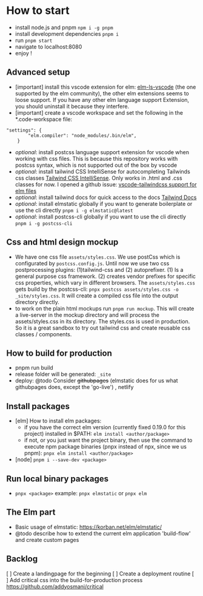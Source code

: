 # How to start
- install node.js and pnpm `npm i -g pnpm`
- install development dependencies `pnpm i`
- run `pnpm start`
- navigate to localhost:8080
- enjoy !

## Advanced setup
- [important] install this vscode extension for elm: [elm-ls-vscode](https://marketplace.visualstudio.com/items?itemName=Elmtooling.elm-ls-vscode) (the one supported by the elm community), the other elm extensions seems to loose support. If you have any other elm language support Extension, you should uninstall it because they interfere.
- [important] create a vscode workspace and set the following in the *.code-workspace file:
```
"settings": {
		"elm.compiler": "node_modules/.bin/elm",
	}
```
- _optional_: install postcss language support extension for vscode when working with css files. This is because this repository works with postcss syntax, which is not supported out of the box by vscode
- _optional_: install tailwind CSS IntelliSense for autocompleting Tailwinds css classes [Tailwind CSS IntelliSense](https://marketplace.visualstudio.com/items?itemName=bradlc.vscode-tailwindcss). Only works in .html and .css classes for now. I opened a github issue: [vscode-tailwindcss support for elm files](https://github.com/bradlc/vscode-tailwindcss/issues/84)
- _optional_: install tailwind docs for quick access to the docs [Tailwind Docs](https://marketplace.visualstudio.com/items?itemName=austenc.tailwind-docs)
- _optional_: install elmstatic globally if you want to generate boilerplate or use the cli directly `pnpm i -g elmstatic@latest`
- _optional_: install postcss-cli globally if you want to use the cli directly `pnpm i -g postcss-cli`

## Css and html design mockup
- We have one css file `assets/styles.css`. We use postCss which is configurated by `postcss.config.js`. Until now we use two css postprocessing plugins: (1)tailwind-css and (2) autoprefixer. (1) Is a general purpose css framework. (2) creates vendor prefixes for specific css properties, which vary in different browsers. The `assets/styles.css` gets build by the postcss-cli: `pnpx postcss assets/styles.css -o _site/styles.css`. It will create a compiled css file into the output directory directly.
- to work on the plain html mockups run `pnpm run mockup`. This will create a live-server in the mockup directory and will process the assets/styles.css in its directory. The styles.css is used in production. So it is a great sandbox to try out tailwind css and create reusable css classes / components.

## How to build for production
- pnpm run build
- release folder will be generated: `_site`
- deploy: @todo Consider ~~githubpages~~ (elmstatic does for us what githubpages does, except the 'go-live') , netlify

## Install packages
- [elm] How to install elm packages:
  - if you have the correct elm version (currently fixed 0.19.0 for this project) installed in $PATH: `elm install <author/package>`
  - if not, or you just want the project binary, then use the command to execute npm package binaries (pnpx instead of npx, since we us pnpm): `pnpx elm install <author/package>`
- [node] `pnpm i --save-dev <package>`

## Run local binary packages
- `pnpx <package>` example: `pnpx elmstatic` or `pnpx elm`

## The Elm part
- Basic usage of elmstatic: https://korban.net/elm/elmstatic/
- @todo describe how to extend the current elm application 'build-flow' and create custom pages

## Backlog
[ ] Create a landingpage for the beginning
[ ] Create a deployment routine
[ ] Add critical css into the build-for-production process https://github.com/addyosmani/critical